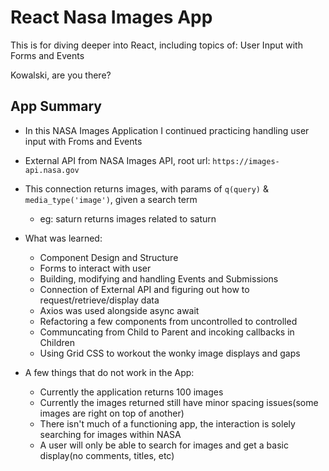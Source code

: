 # React Nasa Images App

This is for diving deeper into React, including topics of: User Input with Forms and Events

Kowalski, are you there?

## App Summary
- In this NASA Images Application I continued practicing handling user input with Froms and Events
- External API from NASA Images API, root url: `https://images-api.nasa.gov`
- This connection returns images, with params of `q(query)` & `media_type('image')`, given a search term
  - eg: saturn returns images related to saturn
- What was learned:
  - Component Design and Structure
  - Forms to interact with user
  - Building, modifying and handling Events and Submissions
  - Connection of External API and figuring out how to request/retrieve/display data
  - Axios was used alongside async await
  - Refactoring a few components from uncontrolled to controlled
  - Communcating from Child to Parent and incoking callbacks in Children
  - Using Grid CSS to workout the wonky image displays and gaps

- A few things that do not work in the App:
  - Currently the application returns 100 images
  - Currently the images returned still have minor spacing issues(some images are right on top of another)
  - There isn't much of a functioning app, the interaction is solely searching for images within NASA
  - A user will only be able to search for images and get a basic display(no comments, titles, etc)
